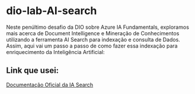 # dio-lab-AI-search

Neste penúltimo desafio da DIO sobre Azure IA Fundamentals, exploramos mais acerca de Document Intelligence e Mineração de Conhecimentos utilizando a ferramenta AI Search para indexação e consulta de Dados. Assim, aqui vai um passo a passo de como fazer essa indexação para enriquecimento da Inteligência Artificial:

## Link que usei: 
[Documentação Oficial da IA Search](https://microsoftlearning.github.io/mslearn-ai-fundamentals/Instructions/Labs/11-ai-search.html)
